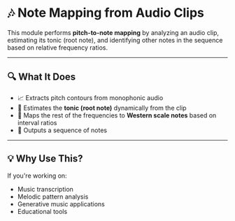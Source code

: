 # 🎶 Note Mapping from Audio Clips

This module performs **pitch-to-note mapping** by analyzing an audio clip, estimating its tonic (root note), and identifying other notes in the sequence based on relative frequency ratios.

---

## 🔍 What It Does

- 📈 Extracts pitch contours from monophonic audio
- 🎯 Estimates the **tonic (root note)** dynamically from the clip
- 🔁 Maps the rest of the frequencies to **Western scale notes** based on interval ratios
- 🎼 Outputs a sequence of notes

---

## 💡 Why Use This?

If you're working on:
- Music transcription
- Melodic pattern analysis
- Generative music applications
- Educational tools


